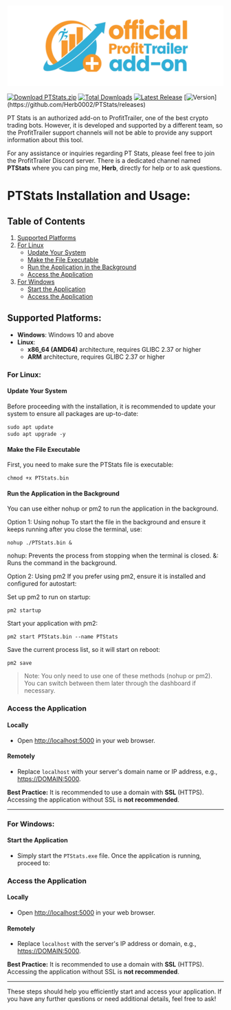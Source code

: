 
![PT Stats Logo](Logo.png)

[![Download PTStats.zip](https://img.shields.io/badge/⬇️%20Download%20PTStats.zip-4C1?style=for-the-badge)](https://github.com/Herb0002/PTStats/releases/latest/download/PTStats.zip)
[![Total Downloads](https://img.shields.io/github/downloads/Herb0002/PTStats/total?style=for-the-badge&label=Downloads%20All)](https://github.com/Herb0002/PTStats/releases)
[![Latest Release](https://img.shields.io/github/downloads/Herb0002/PTStats/latest/total?style=for-the-badge&label=Download%20Latest%20Release)](https://github.com/Herb0002/PTStats/releases)
[![Version](https://img.shields.io/github/v/release/Herb0002/PTStats?style=for-the-badge&label=Version:)](https://github.com/Herb0002/PTStats/releases)

PT Stats is an authorized add-on to ProfitTrailer, one of the best crypto trading bots. However, it is developed and supported by a different team, so the ProfitTrailer support channels will not be able to provide any support information about this tool.

For any assistance or inquiries regarding PT Stats, please feel free to join the ProfitTrailer Discord server. There is a dedicated channel named **PTStats** where you can ping me, **Herb**, directly for help or to ask questions.

# **PTStats Installation and Usage:**

## Table of Contents
1. [Supported Platforms](#supported-platforms)
2. [For Linux](#for-linux)
    - [Update Your System](#update-your-system)
    - [Make the File Executable](#make-the-file-executable)
    - [Run the Application in the Background](#run-the-application-in-the-background)
    - [Access the Application](#access-the-application)
3. [For Windows](#for-windows)
    - [Start the Application](#start-the-application)
    - [Access the Application](#access-the-application)

## Supported Platforms:
- **Windows**: Windows 10 and above
- **Linux**:
  - **x86_64 (AMD64)** architecture, requires GLIBC 2.37 or higher
  - **ARM** architecture, requires GLIBC 2.37 or higher

### For Linux:

#### Update Your System
Before proceeding with the installation, it is recommended to update your system to ensure all packages are up-to-date:

```
sudo apt update
sudo apt upgrade -y
```

#### Make the File Executable
First, you need to make sure the PTStats file is executable:
```
chmod +x PTStats.bin
```

#### Run the Application in the Background
You can use either nohup or pm2 to run the application in the background.

Option 1: Using nohup
To start the file in the background and ensure it keeps running after you close the terminal, use:

```
nohup ./PTStats.bin &
```
nohup: Prevents the process from stopping when the terminal is closed.
&: Runs the command in the background.

Option 2: Using pm2
If you prefer using pm2, ensure it is installed and configured for autostart:

Set up pm2 to run on startup:
```
pm2 startup
```

Start your application with pm2:
```
pm2 start PTStats.bin --name PTStats
```

Save the current process list, so it will start on reboot:
```
pm2 save
```
> Note: You only need to use one of these methods (nohup or pm2). You can switch between them later through the dashboard if necessary.

### Access the Application

#### Locally
- Open [http://localhost:5000](http://localhost:5000) in your web browser.

#### Remotely
- Replace `localhost` with your server's domain name or IP address, e.g., [https://DOMAIN:5000](https://DOMAIN:5000).

**Best Practice:** It is recommended to use a domain with **SSL** (HTTPS). Accessing the application without SSL is **not recommended**.

---

### For Windows:

#### Start the Application
- Simply start the `PTStats.exe` file. Once the application is running, proceed to:

### Access the Application

#### Locally
- Open [http://localhost:5000](http://localhost:5000) in your web browser.

#### Remotely
- Replace `localhost` with the server's IP address or domain, e.g., [https://DOMAIN:5000](https://DOMAIN:5000).

**Best Practice:** It is recommended to use a domain with **SSL** (HTTPS). Accessing the application without SSL is **not recommended**.

---
These steps should help you efficiently start and access your application. If you have any further questions or need additional details, feel free to ask!
